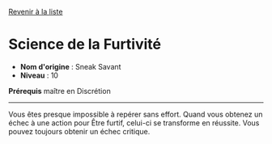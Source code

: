[Revenir à la liste](..)

# Science de la Furtivité

 * **Nom d'origine** : Sneak Savant
 * **Niveau** : 10


<p><strong>Prérequis</strong> maître en Discrétion</p>
<hr>
<p> Vous êtes presque impossible à repérer sans effort. Quand vous obtenez un échec à une action pour Être furtif, celui-ci se transforme en réussite. Vous pouvez toujours obtenir un échec critique.</p>